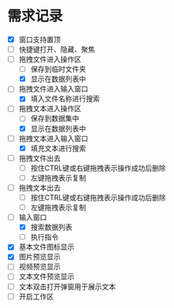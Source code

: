 # 需求记录

- [x] 窗口支持置顶
- [ ] 快捷键打开、隐藏、聚焦
- [ ] 拖拽文件进入操作区
  - [ ] 保存到临时文件夹
  - [x] 显示在数据列表中
- [ ] 拖拽文件进入输入窗口
  - [x] 填入文件名称进行搜索
- [ ] 拖拽文本进入操作区
  - [ ] 保存到数据集中
  - [x] 显示在数据列表中
- [ ] 拖拽文本进入输入窗口
  - [x] 填充文本进行搜索
- [ ] 拖拽文件出去
  - [ ] 按住CTRL键或右键拖拽表示操作成功后删除
  - [ ] 左键拖拽表示复制
- [ ] 拖拽文本出去
  - [ ] 按住CTRL键或右键拖拽表示操作成功后删除
  - [ ] 左键拖拽表示复制
- [ ] 输入窗口
  - [x] 搜索数据列表
  - [ ] 执行指令
- [x] 基本文件图标显示
- [x] 图片预览显示
- [ ] 视频预览显示
- [ ] 文本文件预览显示
- [ ] 文本双击打开弹窗用于展示文本
- [ ] 开启工作区
